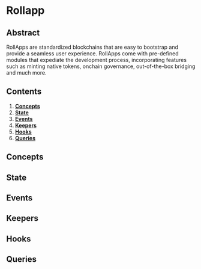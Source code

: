 # Rollapp

## Abstract

RollApps are standardized blockchains that are easy to bootstrap and provide a seamless user experience. RollApps come with pre-defined modules that expediate the development process, incorporating features such as minting native tokens, onchain governance, out-of-the-box bridging and much more.

## Contents

1. **[Concepts](#concepts)**
2. **[State](#state)**
3. **[Events](#events)**
4. **[Keepers](#keepers)**
5. **[Hooks](#hooks)**
6. **[Queries](#queries)**

## Concepts

## State

## Events

## Keepers

## Hooks

## Queries
